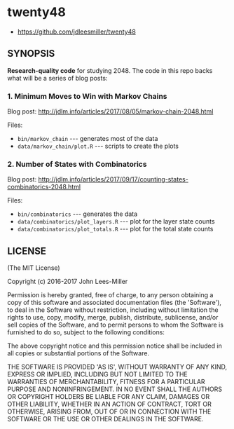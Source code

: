 # twenty48

* https://github.com/jdleesmiller/twenty48

## SYNOPSIS

**Research-quality code** for studying 2048. The code in this repo backs what will be a series of blog posts:

### 1. Minimum Moves to Win with Markov Chains

Blog post: http://jdlm.info/articles/2017/08/05/markov-chain-2048.html

Files:

- `bin/markov_chain` --- generates most of the data
- `data/markov_chain/plot.R` --- scripts to create the plots

### 2. Number of States with Combinatorics

Blog post: http://jdlm.info/articles/2017/09/17/counting-states-combinatorics-2048.html

Files:

- `bin/combinatorics` --- generates the data
- `data/combinatorics/plot_layers.R` --- plot for the layer state counts
- `data/combinatorics/plot_totals.R` --- plot for the total state counts

## LICENSE

(The MIT License)

Copyright (c) 2016-2017 John Lees-Miller

Permission is hereby granted, free of charge, to any person obtaining
a copy of this software and associated documentation files (the
'Software'), to deal in the Software without restriction, including
without limitation the rights to use, copy, modify, merge, publish,
distribute, sublicense, and/or sell copies of the Software, and to
permit persons to whom the Software is furnished to do so, subject to
the following conditions:

The above copyright notice and this permission notice shall be
included in all copies or substantial portions of the Software.

THE SOFTWARE IS PROVIDED 'AS IS', WITHOUT WARRANTY OF ANY KIND,
EXPRESS OR IMPLIED, INCLUDING BUT NOT LIMITED TO THE WARRANTIES OF
MERCHANTABILITY, FITNESS FOR A PARTICULAR PURPOSE AND NONINFRINGEMENT.
IN NO EVENT SHALL THE AUTHORS OR COPYRIGHT HOLDERS BE LIABLE FOR ANY
CLAIM, DAMAGES OR OTHER LIABILITY, WHETHER IN AN ACTION OF CONTRACT,
TORT OR OTHERWISE, ARISING FROM, OUT OF OR IN CONNECTION WITH THE
SOFTWARE OR THE USE OR OTHER DEALINGS IN THE SOFTWARE.
